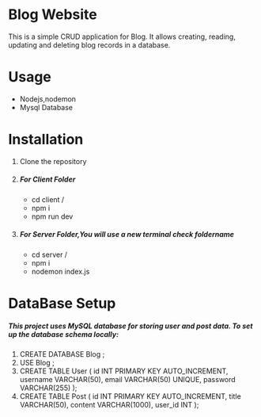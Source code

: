 # Blog Website
This is a simple CRUD application for Blog. It allows creating, reading, updating and deleting blog records in a database.

 # Usage
 <ul>
   <li>Nodejs,nodemon</li>
   <li>Mysql Database</li>
 </ul>
 
 # Installation
 <ol>
   <li>Clone the repository</li>
   <li>
     <h5>For Client Folder</h5>
     <ul>
       <li> cd client /</li>
       <li> npm i </li>
       <li> npm run dev </li>
     </ul>
  <li>
    <h5>For Server Folder,You will use a new terminal check foldername</h5>
   <ul>
   <li>cd server /</li>
   <li>npm i</li>
   <li>nodemon index.js</li>
     </ul>
   </li>
   </li>
     
   </li>
 </ol>
 
 # DataBase Setup
 <h5>
This project uses  MySQL database for storing user and post data. To set up the database schema locally:</h5>
<ol>
  <li> CREATE DATABASE Blog ;</li>
  <li> USE Blog ;</li>
  <li> 
  CREATE TABLE User (
  id INT PRIMARY KEY AUTO_INCREMENT,
  username VARCHAR(50),
  email VARCHAR(50) UNIQUE,  
  password VARCHAR(255)
);</li>
  <li>
    CREATE TABLE Post (
  id INT PRIMARY KEY AUTO_INCREMENT,
  title VARCHAR(50),
  content VARCHAR(1000),
  user_id INT
);
  </li>
</ul>
